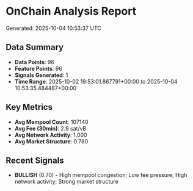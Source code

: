 # OnChain Analysis Report
Generated: 2025-10-04 10:53:37 UTC

## Data Summary
- **Data Points**: 96
- **Feature Points**: 96
- **Signals Generated**: 1
- **Time Range**: 2025-10-02 19:53:01.867791+00:00 to 2025-10-04 10:53:35.484487+00:00

## Key Metrics
- **Avg Mempool Count**: 107140
- **Avg Fee (30min)**: 2.9 sat/vB
- **Avg Network Activity**: 1.000
- **Avg Market Structure**: 0.780

## Recent Signals
- **BULLISH** (0.70) - High mempool congestion; Low fee pressure; High network activity; Strong market structure
